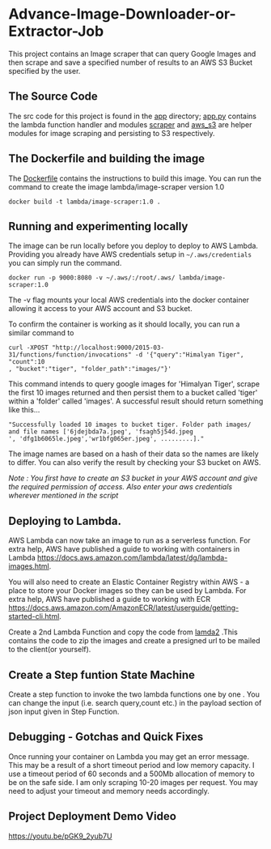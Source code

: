 # Advance-Image-Downloader-or-Extractor-Job
This project contains an Image scraper that can query Google Images and then scrape
and save a specified number of results to an AWS S3 Bucket specified by the user.

## The Source Code
The src code for this project is found in the [app](./Image%20Scraper/app) directory; [app.py](./Image%20Scraper/app/app.py)
contains the lambda function handler and modules [scraper](./Image%20Scraper/app/scraper) and [aws_s3](./Image%20Scraper/app/aws_s3)
are helper modules for image scraping and persisting to S3 respectively.

## The Dockerfile and building the image
The [Dockerfile](./Image%20Scraper/Dockerfile) contains the instructions to build this image. You can
run the command to create the image lambda/image-scraper version 1.0
```
docker build -t lambda/image-scraper:1.0 .
```

## Running and experimenting locally
The image can be run locally before you deploy to deploy to AWS Lambda. Providing
you already have AWS credentials setup in `~/.aws/credentials` you can simply run the
command.
```
docker run -p 9000:8080 -v ~/.aws/:/root/.aws/ lambda/image-scraper:1.0
```
The -v flag mounts your local AWS credentials into the docker container allowing it access
to your AWS account and S3 bucket.

To confirm the container is working as it should locally, you can run a similar command to
```
curl -XPOST "http://localhost:9000/2015-03-31/functions/function/invocations" -d '{"query":"Himalyan Tiger", "count":10
, "bucket":"tiger", "folder_path":"images/"}'
```
This command intends to query google images for 'Himalyan Tiger', scrape the first 10 images
returned and then persist them to a bucket called 'tiger' within a 'folder' called
'images'. A successful result should return something like this...
```
"Successfully loaded 10 images to bucket tiger. Folder path images/ and file names ['6jdejbda7a.jpeg', 'fsagh5j54d.jpeg
', 'dfg1b6065le.jpeg','wr1bfg065er.jpeg', .........]."
```
The image names are based on a hash of their data so the names are likely to differ. You can also 
verify the result by checking your S3 bucket on AWS.

*Note : You first have to create an S3 bucket in your AWS account and give the required permission of access. Also enter your aws credentials wherever mentioned in the script*

## Deploying to Lambda.
AWS Lambda can now take an image to run as a serverless function. For extra help, AWS have published a guide to working with containers in 
Lambda https://docs.aws.amazon.com/lambda/latest/dg/lambda-images.html.

You will also need to create an Elastic Container Registry within AWS - a place to 
store your Docker images so they can be used by Lambda. For extra help, AWS have published
a guide to working with ECR https://docs.aws.amazon.com/AmazonECR/latest/userguide/getting-started-cli.html.

Create a 2nd Lambda Function and copy the code from [lamda2](./lamda2.py) .This contains the code to zip the images and create a presigned url to be mailed to the client(or yourself).

## Create a Step funtion State Machine
Create a step function to invoke the two lambda functions one by one . You can change the input (i.e. search query,count etc.) in the payload section of json input given in Step Function.

## Debugging - Gotchas and Quick Fixes
Once running your container on Lambda you may get an error message. This may be a result of a short
timeout period and low memory capacity. I use a timeout period of 60 seconds and a
500Mb allocation of memory to be on the safe side. I am only scraping 10-20 images per request. You
may need to adjust your timeout and memory needs accordingly.

## Project Deployment Demo Video

https://youtu.be/pGK9_2yub7U


